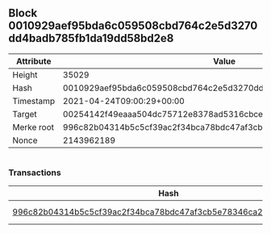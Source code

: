 ## Block 0010929aef95bda6c059508cbd764c2e5d3270dd4badb785fb1da19dd58bd2e8

Attribute | Value
--- | ---
Height | 35029
Hash | 0010929aef95bda6c059508cbd764c2e5d3270dd4badb785fb1da19dd58bd2e8
Timestamp | 2021-04-24T09:00:29+00:00
Target | 00254142f49eaaa504dc75712e8378ad5316cbcead634704b3734b6271167cc4
Merke root | 996c82b04314b5c5cf39ac2f34bca78bdc47af3cb5e78346ca2985608cff01e1
Nonce | 2143962189

```

```

### Transactions

Hash | Amount
--- | ---
[996c82b04314b5c5cf39ac2f34bca78bdc47af3cb5e78346ca2985608cff01e1](996c82b04314b5c5cf39ac2f34bca78bdc47af3cb5e78346ca2985608cff01e1.md) | 10.00000000 SKEPTI 
